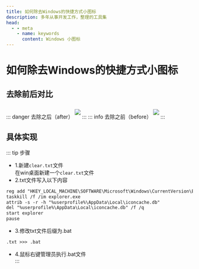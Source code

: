 ```yaml
---
title: 如何除去Windows的快捷方式小图标
description: 多年从事开发工作，整理的工具集
head:
  - - meta
    - name: keywords
      content: Windows 小图标
---
```


# 如何除去Windows的快捷方式小图标

## 去除前后对比
::: danger 去除之后（after）
<image src="http://www.jwblog.cn/images/pc/blog/update-after.jpg" class="show-img" />
:::
::: info 去除之前（before）
<image src="http://www.jwblog.cn/images/pc/blog/update-before.jpg" class="show-img" />
:::

## 具体实现
::: tip 步骤
- 1.新建`clear.txt`文件<br />
在win桌面新建一个`clear.txt`文件
- 2.txt文件写入以下内容<br />
```txt
reg add "HKEY_LOCAL_MACHINE\SOFTWARE\Microsoft\Windows\CurrentVersion\Explorer\Shell Icons" /v 29 /d "%systemroot%\system32\imageres.dll,197" /t reg_sz /f
taskkill /f /im explorer.exe
attrib -s -r -h "%userprofile%\AppData\Local\iconcache.db"
del "%userprofile%\AppData\Local\iconcache.db" /f /q
start explorer
pause
```
- 3.修改txt文件后缀为.bat<br />
```txt
.txt >>> .bat
```
- 4.鼠标右键管理员执行.bat文件<br />
:::

<style lang="scss" scoped>
.show-img {
    margin: 10px 0;
}
</style>
